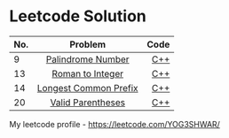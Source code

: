 # Leetcode Solution

| No. |                                    Problem                                    |                                Code |
| :-- | :---------------------------------------------------------------------------: | ----------------------------------: |
| 9   |     [Palindrome Number](https://leetcode.com/problems/palindrome-number/)     |      [C++](9.palindrome-number.cpp) |
| 13  |      [Roman to Integer](https://leetcode.com/problems/roman-to-integer/)      |      [C++](13.roman-to-integer.cpp) |
| 14  | [Longest Common Prefix](https://leetcode.com/problems/longest-common-prefix/) | [C++](14.longest-common-prefix.cpp) |
| 20  |     [Valid Parentheses](https://leetcode.com/problems/valid-parentheses/)     |     [C++](20.valid-parentheses.cpp) |

My leetcode profile - https://leetcode.com/YOG3SHWAR/
